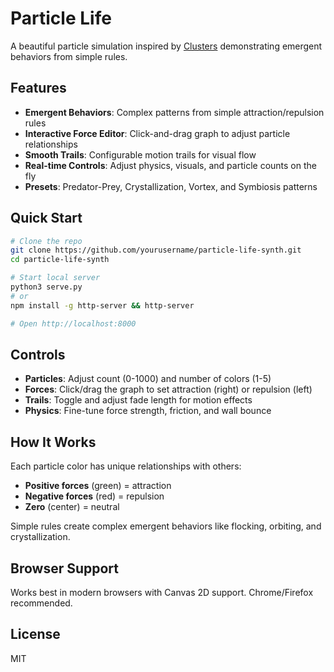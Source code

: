# Particle Life

A beautiful particle simulation inspired by [Clusters](https://github.com/Ventrella/Clusters) demonstrating emergent behaviors from simple rules.

## Features

- **Emergent Behaviors**: Complex patterns from simple attraction/repulsion rules
- **Interactive Force Editor**: Click-and-drag graph to adjust particle relationships
- **Smooth Trails**: Configurable motion trails for visual flow
- **Real-time Controls**: Adjust physics, visuals, and particle counts on the fly
- **Presets**: Predator-Prey, Crystallization, Vortex, and Symbiosis patterns

## Quick Start

```bash
# Clone the repo
git clone https://github.com/yourusername/particle-life-synth.git
cd particle-life-synth

# Start local server
python3 serve.py
# or
npm install -g http-server && http-server

# Open http://localhost:8000
```

## Controls

- **Particles**: Adjust count (0-1000) and number of colors (1-5)
- **Forces**: Click/drag the graph to set attraction (right) or repulsion (left)
- **Trails**: Toggle and adjust fade length for motion effects
- **Physics**: Fine-tune force strength, friction, and wall bounce

## How It Works

Each particle color has unique relationships with others:
- **Positive forces** (green) = attraction
- **Negative forces** (red) = repulsion
- **Zero** (center) = neutral

Simple rules create complex emergent behaviors like flocking, orbiting, and crystallization.

## Browser Support

Works best in modern browsers with Canvas 2D support. Chrome/Firefox recommended.

## License

MIT